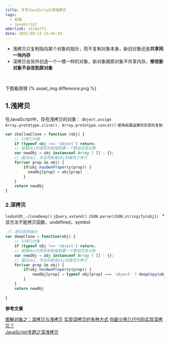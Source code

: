 ```yaml
---
title: 手写JavaScript深浅拷贝
tags:
  - 前端
  - JavaScript
abbrlink: 31c8a771
date: 2022-09-13 23:44:43
---
```

  - 浅拷贝只复制指向某个对象的指针，而不复制对象本身，新旧对象还是**共享同一块内存**
  - 深拷贝会另外创造一个一模一样的对象，新对象跟原对象不共享内存，**修改新对象不会改到原对象**
<br>
<!-- more -->
  
下图看原理
{% asset_img difference.png  %}


## 1.浅拷贝

在JavaScript中，存在浅拷贝的对象：
`Object.assign`
`Array.prototype.slice(), Array.prototype.concat()`
`使用拓展运算符实现的复制`

```javascript
var shallowClone = function (obj) {
    // 只拷贝对象
    if (typeof obj !== 'object') return;
    // 根据obj的类型判断是新建一个数组还是对象
    var newObj = obj instanceof Array ? [] : {};
    // 遍历obj，并且判断是obj的属性才拷贝
    for(var prop in obj) {
        if(obj.hasOwnProperty(prop)) {
          newObj[prop] = obj[prop]
        }
    }
    return newObj
}

```

### 2.深拷贝
`lodash的_.cloneDeep()`
`jQuery.extend()`
`JSON.parse(JSON.stringify(obj1) ` * 该方法不能拷贝函数，undefined，symbol
```javascript
 // 递归调用就ok
var deepClone = function(obj) {
    // 只拷贝对象
    if (typeof obj !== 'object') return;
    // 根据obj的类型判断是新建一个数组还是对象
    var newObj = obj instanceof Array ? [] : {};
    // 遍历obj，并且判断是obj的属性才拷贝
    for(var prop in obj) {
        if(obj.hasOwnProperty(prop)) {
            newObj[prop] = typeof obj[prop] === 'object' ? deepCopy(obj[prop]) : obj[prop];
        }
    }
    return newObj
    
}

```


**参考文章**

[图解对象之：深拷贝与浅拷贝](https://mp.weixin.qq.com/s/IR0NILKFI7hR2_Z1mnFUQA)
[实现深拷贝的多种方式](https://mp.weixin.qq.com/s/F3dJqMR7em_GFPz4yaXeUQ) 
[你最少用几行代码实现深拷贝？](https://mp.weixin.qq.com/s/WufLPff129BYw4s9qToJ4g)  
[JavaScript专题之深浅拷贝](https://github.com/mqyqingfeng/Blog/issues/32)
